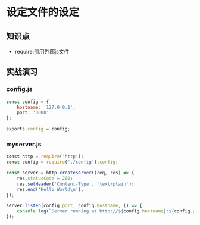 设定文件的设定
============

## 知识点

* require:引用外部js文件

## 实战演习

### config.js

~~~javascript
const config = {
    hostname: '127.0.0.1',
    port: '3000'
};

exports.config = config;
~~~

### myserver.js

~~~javascript
const http = require('http');
const config = require('./config').config;

const server = http.createServer((req, res) => {
    res.statusCode = 200;
    res.setHeader('Content-Type', 'text/plain');
    res.end('Hello World\n');
});

server.listen(config.port, config.hostname, () => {
    console.log(`Server running at http://${config.hostname}:${config.port}/`);
});
~~~